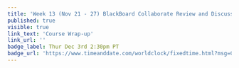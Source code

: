 ```yaml
---
title: 'Week 13 (Nov 21 - 27) BlackBoard Collaborate Review and Discussion'
published: true
visible: true
link_text: 'Course Wrap-up'
link_url: ''
badge_label: Thur Dec 3rd 2:30pm PT
badge_url: 'https://www.timeanddate.com/worldclock/fixedtime.html?msg=CMPT-363+Review+and+Discussion&iso=20201203T1430&p1=256&am=50'
---
```

